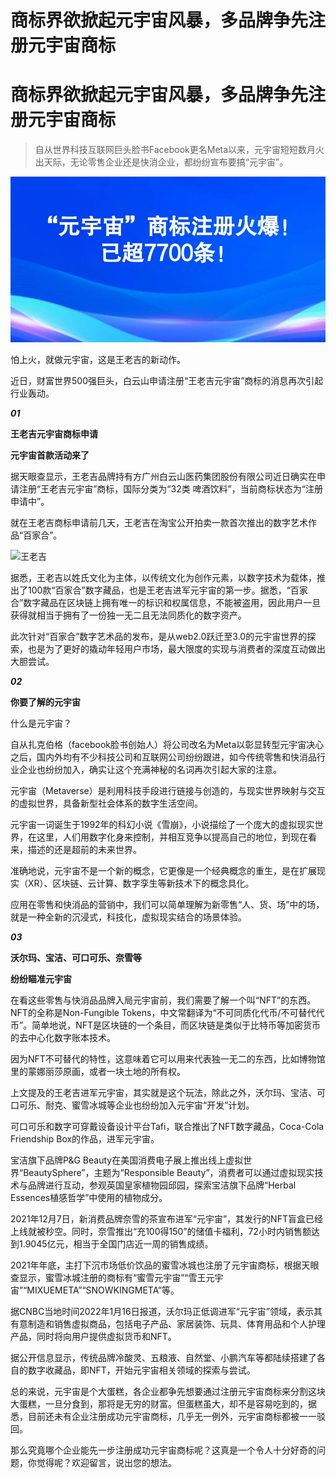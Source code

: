 # 商标界欲掀起元宇宙风暴，多品牌争先注册元宇宙商标


# 商标界欲掀起元宇宙风暴，多品牌争先注册元宇宙商标

> 自从世界科技互联网巨头脸书Facebook更名Meta以来，元宇宙短短数月火出天际，无论零售企业还是快消企业，都纷纷宣布要搞“元宇宙”。

![sds](abc.jpg)



怕上火，就做元宇宙，这是王老吉的新动作。

近日，财富世界500强巨头，白云山申请注册“王老吉元宇宙”商标的消息再次引起行业轰动。

***01***

**王老吉元宇宙商标申请**

**元宇宙首款活动来了**

据天眼查显示，王老吉品牌持有方广州白云山医药集团股份有限公司近日确实在申请注册“王老吉元宇宙”商标，国际分类为“32类 啤酒饮料”，当前商标状态为“注册申请中”。

就在王老吉商标申请前几天，王老吉在淘宝公开拍卖一款首次推出的数字艺术作品“百家合”。

![王老吉](https://pics6.baidu.com/feed/f703738da97739122b63f63cc3206911377ae2ed.jpeg?token=dc867e9327aba06f951c27ced9ee391e)



据悉，王老吉以姓氏文化为主体，以传统文化为创作元素，以数字技术为载体，推出了100款“百家合”数字藏品，也是王老吉进军元宇宙的第一步。据悉，“百家合”数字藏品在区块链上拥有唯一的标识和权属信息，不能被盗用，因此用户一旦获得就相当于拥有了一份独一无二且无法同质化的数字资产。

此次针对“百家合”数字艺术品的发布，是从web2.0跃迁至3.0的元宇宙世界的探索，也是为了更好的撬动年轻用户市场，最大限度的实现与消费者的深度互动做出大胆尝试。

***02***

**你要了解的元宇宙**

什么是元宇宙？

自从扎克伯格（facebook脸书创始人）将公司改名为Meta以彰显转型元宇宙决心之后，国内外均有不少科技公司和互联网公司纷纷跟进，如今传统零售和快消品行业企业也纷纷加入，确实让这个充满神秘的名词再次引起大家的注意。

元宇宙（Metaverse）是利用科技手段进行链接与创造的，与现实世界映射与交互的虚拟世界，具备新型社会体系的数字生活空间。

元宇宙一词诞生于1992年的科幻小说《雪崩》，小说描绘了一个庞大的虚拟现实世界，在这里，人们用数字化身来控制，并相互竞争以提高自己的地位，到现在看来，描述的还是超前的未来世界。

准确地说，元宇宙不是一个新的概念，它更像是一个经典概念的重生，是在扩展现实（XR）、区块链、云计算、数字孪生等新技术下的概念具化。

应用在零售和快消品的营销中，我们可以简单理解为新零售“人、货、场”中的场，就是一种全新的沉浸式，科技化，虚拟现实结合的场景体验。

***03***

**沃尔玛、宝洁、可口可乐、奈雪等**

**纷纷瞄准元宇宙**

在看这些零售与快消品品牌入局元宇宙前，我们需要了解一个叫“NFT”的东西。NFT的全称是Non-Fungible Tokens，中文常翻译为“不可同质化代币/不可替代代币”。简单地说，NFT是区块链的一个条目，而区块链是类似于比特币等加密货币的去中心化数字账本技术。

 

因为NFT不可替代的特性，这意味着它可以用来代表独一无二的东西，比如博物馆里的蒙娜丽莎原画，或者一块土地的所有权。

上文提及的王老吉进军元宇宙，其实就是这个玩法，除此之外，沃尔玛、宝洁、可口可乐、耐克、蜜雪冰城等企业也纷纷加入元宇宙“开发”计划。

可口可乐和数字可穿戴设备设计平台Tafi，联合推出了NFT数字藏品，Coca-Cola Friendship Box的作品，进军元宇宙。

宝洁旗下品牌P&G Beauty在美国消费电子展上推出线上虚拟世界“BeautySphere”，主题为“Responsible Beauty”，消费者可以通过虚拟现实技术与品牌进行互动，参观英国皇家植物园邱园，探索宝洁旗下品牌“Herbal Essences植感哲学”中使用的植物成分。

2021年12月7日，新消费品牌奈雪的茶宣布进军“元宇宙”，其发行的NFT盲盒已经上线就被秒空。同时，奈雪推出“充100得150”的储值卡福利，72小时内销售额达到1.9045亿元，相当于全国门店近一周的销售成绩。

2021年年底，主打下沉市场低价饮品的蜜雪冰城也注册了元宇宙商标，根据天眼查显示，蜜雪冰城注册的商标有“蜜雪元宇宙”“雪王元宇宙”“MIXUEMETA”“SNOWKINGMETA”等。

据CNBC当地时间2022年1月16日报道，沃尔玛正低调进军“元宇宙”领域，表示其有意制造和销售虚拟商品，包括电子产品、家居装饰、玩具、体育用品和个人护理产品，同时将向用户提供虚拟货币和NFT。

据公开信息显示，传统品牌冷酸灵、五粮液、自然堂、小鹏汽车等都陆续搭建了各自的数字收藏品，即NFT，开始元宇宙相关领域的探索与尝试。

总的来说，元宇宙是个大蛋糕，各企业都争先想要通过注册元宇宙商标来分割这块大蛋糕，一旦分食到，那将是无穷的财富。但蛋糕虽大，却不是容易吃到的，据悉，目前还未有企业注册成功元宇宙商标，几乎无一例外，元宇宙商标都被一一驳回。

那么究竟哪个企业能先一步注册成功元宇宙商标呢？这真是一个令人十分好奇的问题，你觉得呢？欢迎留言，说出您的想法。


